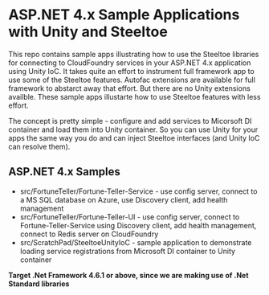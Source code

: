 # ASP.NET 4.x Sample Applications with Unity and Steeltoe 

This repo contains sample apps illustrating how to use the Steeltoe libraries for connecting to CloudFoundry services in your ASP.NET 4.x application using Unity IoC. It takes quite an effort to instrument full framework app to use some of the Steeltoe features. Autofac extensions are available for full framework to abstarct away that effort. But there are no Unity extensions availble. These sample apps illustarte how to use Steeltoe features with less effort. 

The concept is pretty simple - configure and add services to Micorsoft DI container and load them into Unity container. So you can use Unity for your apps the same way you do and can inject Steeltoe interfaces (and Unity IoC can resolve them). 


## ASP.NET 4.x Samples

* src/FortuneTeller/Fortune-Teller-Service - use config server, connect to a MS SQL database on Azure, use Discovery client, add health management
* src/FortuneTeller/Fortune-Teller-UI - use config server, connect to Fortune-Teller-Service using Discovery client, add health management, connect to Redis server on CloudFoundry
* src/ScratchPad/SteeltoeUnityIoC - sample application to demonstrate loading service registrations from Microsoft DI container to Unity container

**Target .Net Framework 4.6.1 or above, since we are making use of .Net Standard libraries**
